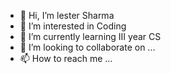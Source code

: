 - 👋 Hi, I’m lester Sharma
- 👀 I’m interested in Coding
- 🌱 I’m currently learning III year CS
- 💞️ I’m looking to collaborate on ...
- 📫 How to reach me ...

<!---
lester48/lester48 is a ✨ special ✨ repository because its `README.md` (this file) appears on your GitHub profile.
You can click the Preview link to take a look at your changes.
--->
